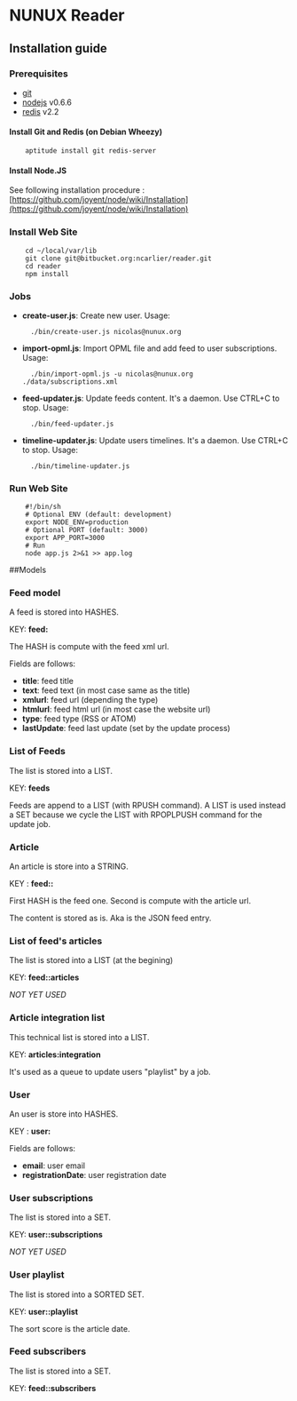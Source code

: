 # NUNUX Reader

## Installation guide
### Prerequisites

* [git](http://git-scm.com/)
* [nodejs](http://nodejs.org/) v0.6.6
* [redis](http://redis.io/) v2.2

#### Install Git and Redis (on Debian Wheezy)

        aptitude install git redis-server

#### Install Node.JS

See following installation procedure : [https://github.com/joyent/node/wiki/Installation](https://github.com/joyent/node/wiki/Installation)

### Install Web Site

        cd ~/local/var/lib
        git clone git@bitbucket.org:ncarlier/reader.git
        cd reader
        npm install

### Jobs

* **create-user.js**: Create new user. Usage:

        ./bin/create-user.js nicolas@nunux.org

* **import-opml.js**: Import OPML file and add feed to user subscriptions. Usage:

        ./bin/import-opml.js -u nicolas@nunux.org ./data/subscriptions.xml


* **feed-updater.js**: Update feeds content. It's a daemon. Use CTRL+C to stop. Usage:

        ./bin/feed-updater.js

* **timeline-updater.js**: Update users timelines. It's a daemon. Use CTRL+C to stop. Usage:

        ./bin/timeline-updater.js


### Run Web Site

        #!/bin/sh
        # Optional ENV (default: development)
        export NODE_ENV=production
        # Optional PORT (default: 3000)
        export APP_PORT=3000
        # Run
        node app.js 2>&1 >> app.log

##Models
### Feed model
A feed is stored into HASHES.

KEY: **feed:<HASH>**

The HASH is compute with the feed xml url.

Fields are follows:

- **title**: feed title
- **text**: feed text (in most case same as the title)
- **xmlurl**: feed url (depending the type)
- **htmlurl**: feed html url (in most case the website url)
- **type**: feed type (RSS or ATOM)
- **lastUpdate**: feed last update (set by the update process)

### List of Feeds
The list is stored into a LIST.

KEY: **feeds**

Feeds are append to a LIST (with RPUSH command). A LIST is used instead a SET because we cycle the LIST with RPOPLPUSH command for the update job.

### Article
An article is store into a STRING.

KEY : **feed:<HASH>:<HASH>**

First HASH is the feed one. Second is compute with the article url.

The content is stored as is. Aka is the JSON feed entry.

### List of feed's articles
The list is stored into a LIST (at the begining)

KEY: **feed:<HASH>:articles**

*NOT YET USED*

### Article integration list
This technical list is stored into a LIST.

KEY: **articles:integration**

It's used as a queue to update users "playlist" by a job.

### User
An user is store into HASHES.

KEY : **user:<EMAIL>**

Fields are follows:

- **email**: user email
- **registrationDate**: user registration date

### User subscriptions
The list is stored into a SET.

KEY: **user:<EMAIL>:subscriptions**

*NOT YET USED*

### User playlist
The list is stored into a SORTED SET.

KEY: **user:<EMAIL>:playlist**

The sort score is the article date.

### Feed subscribers
The list is stored into a SET.

KEY: **feed:<HASH>:subscribers**



